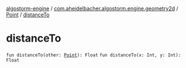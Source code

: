 [algostorm-engine](../../index.md) / [com.aheidelbacher.algostorm.engine.geometry2d](../index.md) / [Point](index.md) / [distanceTo](.)

# distanceTo

`fun distanceTo(other: `[`Point`](index.md)`): Float`
`fun distanceTo(x: Int, y: Int): Float`